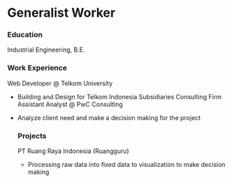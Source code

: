 # Generalist Worker

### Education
Industrial Engineering, B.E.

### Work Experience
Web Developer @ Telkom University
- Building and Design for Telkom Indonesia Subsidiaries Consulting Firm
Assistant Analyst @ PwC Consulting
- Analyze client need and make a decision making for the project

  ### Projects
  PT Ruang Raya Indonesia (Ruangguru)
  - Processing raw data into fixed data to visualization to make decision making
